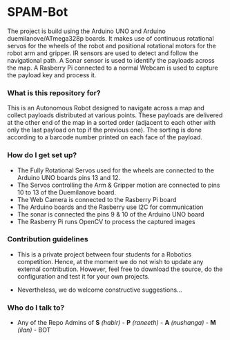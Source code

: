 # SPAM-Bot #

The project is build using the Arduino UNO and Arduino duemilanove/ATmega328p boards. It makes use of continuous rotational servos for the wheels of the robot and positional rotational motors for the robot arm and gripper. IR sensors are used to detect and follow the navigational path. A Sonar sensor is used to identify the payloads across the map. A Rasberry Pi connected to a normal Webcam is used to capture the payload key and process it.

### What is this repository for? ###

This is an Autonomous Robot designed to navigate across a map and collect payloads distributed at various points. These payloads are delivered at the other end of the map in a sorted order (adjacent to each other with only the last payload on top if the previous one). The sorting is done according to a barcode number printed on each face of the payload.

### How do I get set up? ###

* The Fully Rotational Servos used for the wheels are connected to the Arduino UNO boards pins 13 and 12.
* The Servos controlling the Arm & Gripper motion are connected to pins 10 to 13 of the Duemilanove board.
* The Web Camera is connected to the Rasberry Pi board
* The Arduino boards and the Rasberry use I2C for communication
* The sonar is connected the pins 9 & 10 of the Arduino UNO board
* The Rasberry Pi runs OpenCV to process the captured images


### Contribution guidelines ###

* This is a private project between four students for a Robotics competition. Hence, at the moment we do not wish to update any external contribution. However, feel free to download the source, do the configuration and test it for your own projects.

* Nevertheless, we do welcome constructive suggestions...

### Who do I talk to? ###

* Any of the Repo Admins of **S** *(habir)* - **P** *(raneeth)* - **A** *(nushanga)* - **M** *(ilan)* - BOT